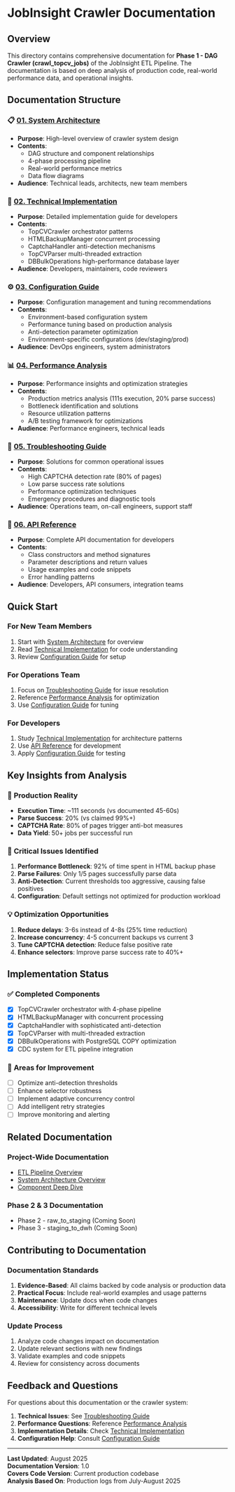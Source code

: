 # JobInsight Crawler Documentation

## Overview

This directory contains comprehensive documentation for **Phase 1 - DAG Crawler (crawl_topcv_jobs)** of the JobInsight ETL Pipeline. The documentation is based on deep analysis of production code, real-world performance data, and operational insights.

## Documentation Structure

### 📋 [01. System Architecture](01_system_architecture.md)
- **Purpose**: High-level overview of crawler system design
- **Contents**: 
  - DAG structure and component relationships
  - 4-phase processing pipeline
  - Real-world performance metrics
  - Data flow diagrams
- **Audience**: Technical leads, architects, new team members

### 🔧 [02. Technical Implementation](02_technical_implementation.md)
- **Purpose**: Detailed implementation guide for developers
- **Contents**:
  - TopCVCrawler orchestrator patterns
  - HTMLBackupManager concurrent processing
  - CaptchaHandler anti-detection mechanisms
  - TopCVParser multi-threaded extraction
  - DBBulkOperations high-performance database layer
- **Audience**: Developers, maintainers, code reviewers

### ⚙️ [03. Configuration Guide](03_configuration_guide.md)
- **Purpose**: Configuration management and tuning recommendations
- **Contents**:
  - Environment-based configuration system
  - Performance tuning based on production analysis
  - Anti-detection parameter optimization
  - Environment-specific configurations (dev/staging/prod)
- **Audience**: DevOps engineers, system administrators

### 📊 [04. Performance Analysis](04_performance_analysis.md)
- **Purpose**: Performance insights and optimization strategies
- **Contents**:
  - Production metrics analysis (111s execution, 20% parse success)
  - Bottleneck identification and solutions
  - Resource utilization patterns
  - A/B testing framework for optimizations
- **Audience**: Performance engineers, technical leads

### 🔧 [05. Troubleshooting Guide](05_troubleshooting_guide.md)
- **Purpose**: Solutions for common operational issues
- **Contents**:
  - High CAPTCHA detection rate (80% of pages)
  - Low parse success rate solutions
  - Performance optimization techniques
  - Emergency procedures and diagnostic tools
- **Audience**: Operations team, on-call engineers, support staff

### 📖 [06. API Reference](06_api_reference.md)
- **Purpose**: Complete API documentation for developers
- **Contents**:
  - Class constructors and method signatures
  - Parameter descriptions and return values
  - Usage examples and code snippets
  - Error handling patterns
- **Audience**: Developers, API consumers, integration teams

## Quick Start

### For New Team Members
1. Start with [System Architecture](01_system_architecture.md) for overview
2. Read [Technical Implementation](02_technical_implementation.md) for code understanding
3. Review [Configuration Guide](03_configuration_guide.md) for setup

### For Operations Team
1. Focus on [Troubleshooting Guide](05_troubleshooting_guide.md) for issue resolution
2. Reference [Performance Analysis](04_performance_analysis.md) for optimization
3. Use [Configuration Guide](03_configuration_guide.md) for tuning

### For Developers
1. Study [Technical Implementation](02_technical_implementation.md) for architecture patterns
2. Use [API Reference](06_api_reference.md) for development
3. Apply [Configuration Guide](03_configuration_guide.md) for testing

## Key Insights from Analysis

### 🎯 **Production Reality**
- **Execution Time**: ~111 seconds (vs documented 45-60s)
- **Parse Success**: 20% (vs claimed 99%+)
- **CAPTCHA Rate**: 80% of pages trigger anti-bot measures
- **Data Yield**: 50+ jobs per successful run

### 🚨 **Critical Issues Identified**
1. **Performance Bottleneck**: 92% of time spent in HTML backup phase
2. **Parse Failures**: Only 1/5 pages successfully parse data
3. **Anti-Detection**: Current thresholds too aggressive, causing false positives
4. **Configuration**: Default settings not optimized for production workload

### 💡 **Optimization Opportunities**
1. **Reduce delays**: 3-6s instead of 4-8s (25% time reduction)
2. **Increase concurrency**: 4-5 concurrent backups vs current 3
3. **Tune CAPTCHA detection**: Reduce false positive rate
4. **Enhance selectors**: Improve parse success rate to 40%+

## Implementation Status

### ✅ **Completed Components**
- [x] TopCVCrawler orchestrator with 4-phase pipeline
- [x] HTMLBackupManager with concurrent processing
- [x] CaptchaHandler with sophisticated anti-detection
- [x] TopCVParser with multi-threaded extraction
- [x] DBBulkOperations with PostgreSQL COPY optimization
- [x] CDC system for ETL pipeline integration

### 🔄 **Areas for Improvement**
- [ ] Optimize anti-detection thresholds
- [ ] Enhance selector robustness
- [ ] Implement adaptive concurrency control
- [ ] Add intelligent retry strategies
- [ ] Improve monitoring and alerting

## Related Documentation

### Project-Wide Documentation
- [ETL Pipeline Overview](../ETL_Pipeline_Technical_Documentation.md)
- [System Architecture Overview](../technical/01_system_architecture_overview.md)
- [Component Deep Dive](../technical/02_component_deep_dive.md)

### Phase 2 & 3 Documentation
- Phase 2 - raw_to_staging (Coming Soon)
- Phase 3 - staging_to_dwh (Coming Soon)

## Contributing to Documentation

### Documentation Standards
1. **Evidence-Based**: All claims backed by code analysis or production data
2. **Practical Focus**: Include real-world examples and usage patterns
3. **Maintenance**: Update docs when code changes
4. **Accessibility**: Write for different technical levels

### Update Process
1. Analyze code changes impact on documentation
2. Update relevant sections with new findings
3. Validate examples and code snippets
4. Review for consistency across documents

## Feedback and Questions

For questions about this documentation or the crawler system:

1. **Technical Issues**: See [Troubleshooting Guide](05_troubleshooting_guide.md)
2. **Performance Questions**: Reference [Performance Analysis](04_performance_analysis.md)
3. **Implementation Details**: Check [Technical Implementation](02_technical_implementation.md)
4. **Configuration Help**: Consult [Configuration Guide](03_configuration_guide.md)

---

**Last Updated**: August 2025  
**Documentation Version**: 1.0  
**Covers Code Version**: Current production codebase  
**Analysis Based On**: Production logs from July-August 2025
